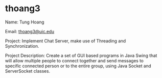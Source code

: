 # thoang3

Name: Tung Hoang

Email: thoang3@uic.edu

Project: Implement Chat Server, make use of Threading and Synchronization. 

Project Description: Create a set of GUI based programs in Java Swing that will allow multiple people to connect together and send messages to specific connected person or to the entire group, using Java Socket and ServerSocket classes. 
